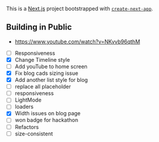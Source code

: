 This is a [Next.js](https://nextjs.org/) project bootstrapped with [`create-next-app`](https://github.com/vercel/next.js/tree/canary/packages/create-next-app).

## Building in Public 

- https://www.youtube.com/watch?v=NKvvb96qthM



- [ ] Responsiveness
- [x] Change Timeline style
- [ ] Add youTube to home screen
- [x] Fix blog cads sizing issue
- [x] Add another list style for blog
- [ ] replace all placeholder
- [ ] responsiveness
- [ ] LightMode
- [ ] loaders
- [x] Width issues on blog page
- [ ] won badge for hackathon
- [ ] Refactors
- [ ] size-consistent
